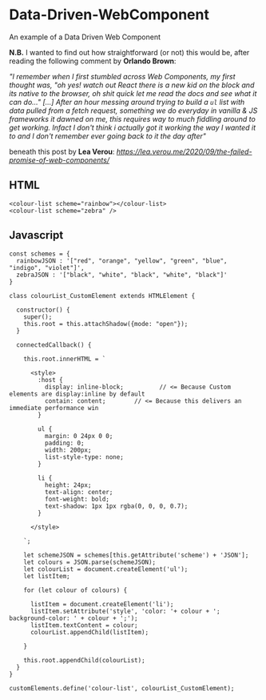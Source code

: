 # Data-Driven-WebComponent
An example of a Data Driven Web Component

**N.B.** I wanted to find out how straightforward (or not) this would be, after reading the following comment by **Orlando Brown**:

_"I remember when I first stumbled across Web Components, my first thought was, "oh yes! watch out React there is a new kid on the block and its native to the browser, oh shit quick let me read the docs and see what it can do..." \[...\] After an hour messing around trying to build a `ul` list with data pulled from a fetch request, something we do everyday in vanilla & JS frameworks it dawned on me, this requires way to much fiddling around to get working. Infact I don't think i actually got it working the way I wanted it to and I don't remember ever going back to it the day after"_

beneath this post by **Lea Verou**: _https://lea.verou.me/2020/09/the-failed-promise-of-web-components/_

## HTML
```
<colour-list scheme="rainbow"></colour-list>
<colour-list scheme="zebra" />
```

## Javascript
```
const schemes = {
  rainbowJSON : '["red", "orange", "yellow", "green", "blue", "indigo", "violet"]',
  zebraJSON : '["black", "white", "black", "white", "black"]'
}

class colourList_CustomElement extends HTMLElement {
  
  constructor() {
    super();
    this.root = this.attachShadow({mode: "open"});
  }

  connectedCallback() {

    this.root.innerHTML = `
    
      <style>
        :host {
          display: inline-block;          // <= Because Custom elements are display:inline by default
          contain: content;        // <= Because this delivers an immediate performance win
        }
        
        ul {
          margin: 0 24px 0 0;
          padding: 0;
          width: 200px;
          list-style-type: none;
        }
        
        li {
          height: 24px;
          text-align: center;
          font-weight: bold;
          text-shadow: 1px 1px rgba(0, 0, 0, 0.7);
        }
        
      </style>
      
    `;
    
    let schemeJSON = schemes[this.getAttribute('scheme') + 'JSON'];
    let colours = JSON.parse(schemeJSON);
    let colourList = document.createElement('ul');
    let listItem;
    
    for (let colour of colours) {
    
      listItem = document.createElement('li');
      listItem.setAttribute('style', 'color: '+ colour + '; background-color: ' + colour + ';');
      listItem.textContent = colour;
      colourList.appendChild(listItem);

    }
    
    this.root.appendChild(colourList);
  }
}

customElements.define('colour-list', colourList_CustomElement);

```
